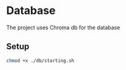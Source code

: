 # Database

The project uses Chroma db for the database 

## Setup 

```bash
chmod +x ./db/starting.sh
```
